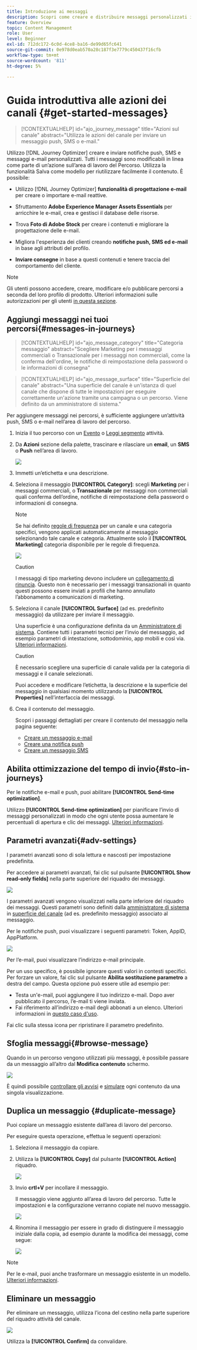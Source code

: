 ```yaml
---
title: Introduzione ai messaggi
description: Scopri come creare e distribuire messaggi personalizzati in Journey Optimizer
feature: Overview
topic: Content Management
role: User
level: Beginner
exl-id: 712dc172-6c0d-4ce8-ba16-de99d65fc641
source-git-commit: 0e978d0eab570a28c187f3e7779c450437f16cfb
workflow-type: tm+mt
source-wordcount: '811'
ht-degree: 5%

---
```


# Guida introduttiva alle azioni dei canali {#get-started-messages}

>[!CONTEXTUALHELP]
>id="ajo_journey_message"
>title="Azioni sul canale"
>abstract="Utilizza le azioni del canale per inviare un messaggio push, SMS o e-mail."

Utilizzo [!DNL Journey Optimizer] creare e inviare notifiche push, SMS e messaggi e-mail personalizzati. Tutti i messaggi sono modificabili in linea come parte di un’azione sull’area di lavoro del Percorso.  Utilizza la funzionalità Salva come modello per riutilizzare facilmente il contenuto. È possibile:

* Utilizzo [!DNL Journey Optimizer] **funzionalità di progettazione e-mail** per creare o importare e-mail reattive.

* Sfruttamento **Adobe Experience Manager Assets Essentials** per arricchire le e-mail, crea e gestisci il database delle risorse.

* Trova **Foto di Adobe Stock** per creare i contenuti e migliorare la progettazione delle e-mail.

* Migliora l&#39;esperienza dei clienti creando **notifiche push, SMS ed e-mail** in base agli attributi del profilo.

* **Inviare consegne** in base a questi contenuti e tenere traccia del comportamento del cliente.

>[!NOTE]
>
>Gli utenti possono accedere, creare, modificare e/o pubblicare percorsi a seconda del loro profilo di prodotto. Ulteriori informazioni sulle autorizzazioni per gli utenti [in questa sezione](../administration/permissions.md).


## Aggiungi messaggi nei tuoi percorsi{#messages-in-journeys}

>[!CONTEXTUALHELP]
>id="ajo_message_category"
>title="Categoria messaggio"
>abstract="Scegliere Marketing per i messaggi commerciali o Transazionale per i messaggi non commerciali, come la conferma dell&#39;ordine, le notifiche di reimpostazione della password o le informazioni di consegna"

>[!CONTEXTUALHELP]
>id="ajo_message_surface"
>title="Superficie del canale"
>abstract="Una superficie del canale è un&#39;istanza di quel canale che dispone di tutte le impostazioni per eseguire correttamente un&#39;azione tramite una campagna o un percorso. Viene definito da un amministratore di sistema."

Per aggiungere messaggi nei percorsi, è sufficiente aggiungere un’attività push, SMS o e-mail nell’area di lavoro del percorso.

1. Inizia il tuo percorso con un [Evento](../building-journeys/general-events.md) o [Leggi segmento](../building-journeys/read-segment.md) attività.

1. Da **Azioni** sezione della palette, trascinare e rilasciare un **email**, un **SMS** o **Push** nell’area di lavoro.

   ![](assets/add-a-message.png)

1. Immetti un’etichetta e una descrizione.

1. Seleziona il messaggio **[!UICONTROL Category]**: scegli **Marketing** per i messaggi commerciali, o **Transazionale** per messaggi non commerciali quali conferma dell’ordine, notifiche di reimpostazione della password o informazioni di consegna.

   >[!NOTE]
   >
   >Se hai definito [regole di frequenza](../configuration/frequency-rules.md) per un canale e una categoria specifici, vengono applicati automaticamente al messaggio selezionando tale canale e categoria. Attualmente solo il **[!UICONTROL Marketing]** categoria disponibile per le regole di frequenza.

   ![](assets/inline-message-category.png)

   >[!CAUTION]
   >
   >I messaggi di tipo marketing devono includere un [collegamento di rinuncia](../messages/consent.md#opt-out-management). Questo non è necessario per i messaggi transazionali in quanto questi possono essere inviati a profili che hanno annullato l’abbonamento a comunicazioni di marketing.

1. Seleziona il canale **[!UICONTROL Surface]** (ad es. predefinito messaggio) da utilizzare per inviare il messaggio.

   Una superficie è una configurazione definita da un [Amministratore di sistema](../start/path/administrator.md). Contiene tutti i parametri tecnici per l’invio del messaggio, ad esempio parametri di intestazione, sottodominio, app mobili e così via. [Ulteriori informazioni](../configuration/message-presets.md).

   >[!CAUTION]
   >
   >È necessario scegliere una superficie di canale valida per la categoria di messaggi e il canale selezionati.

   Puoi accedere e modificare l’etichetta, la descrizione e la superficie del messaggio in qualsiasi momento utilizzando la **[!UICONTROL Properties]** nell’interfaccia dei messaggi.

1. Crea il contenuto del messaggio.

   Scopri i passaggi dettagliati per creare il contenuto del messaggio nella pagina seguente:

   * [Creare un messaggio e-mail](create-email.md)
   * [Creare una notifica push](create-push.md)
   * [Creare un messaggio SMS](create-sms.md)

## Abilita ottimizzazione del tempo di invio{#sto-in-journeys}

Per le notifiche e-mail e push, puoi abilitare **[!UICONTROL Send-time optimization]**.

Utilizzo **[!UICONTROL Send-time optimization]** per pianificare l’invio di messaggi personalizzati in modo che ogni utente possa aumentare le percentuali di apertura e clic dei messaggi. [Ulteriori informazioni](../messages/send-time-optimization.md).


## Parametri avanzati{#adv-settings}

I parametri avanzati sono di sola lettura e nascosti per impostazione predefinita.

Per accedere ai parametri avanzati, fai clic sul pulsante **[!UICONTROL Show read-only fields]** nella parte superiore del riquadro dei messaggi.

![](assets/show-read-only.png)

I parametri avanzati vengono visualizzati nella parte inferiore del riquadro dei messaggi. Questi parametri sono definiti dalla [amministratore di sistema](../start/path/administrator.md) in [superficie del canale](../configuration/message-presets.md) (ad es. predefinito messaggio) associato al messaggio.

Per le notifiche push, puoi visualizzare i seguenti parametri: Token, AppID, AppPlatform.

![](assets/push-adv-parameters.png)

Per l’e-mail, puoi visualizzare l’indirizzo e-mail principale.

Per un uso specifico, è possibile ignorare questi valori in contesti specifici. Per forzare un valore, fai clic sul pulsante **Abilita sostituzione parametro** a destra del campo. Questa opzione può essere utile ad esempio per:

* Testa un&#39;e-mail, puoi aggiungere il tuo indirizzo e-mail. Dopo aver pubblicato il percorso, l’e-mail ti viene inviata.
* Fai riferimento all’indirizzo e-mail degli abbonati a un elenco. Ulteriori informazioni in [questo caso d&#39;uso](../building-journeys/message-to-subscribers-uc.md).

Fai clic sulla stessa icona per ripristinare il parametro predefinito.


## Sfoglia messaggi{#browse-message}

Quando in un percorso vengono utilizzati più messaggi, è possibile passare da un messaggio all’altro dal **Modifica contenuto** schermo.

![](assets/inline-messages-multi-content.png)

È quindi possibile [controllare gli avvisi](alerts.md) e [simulare](../design/preview.md) ogni contenuto da una singola visualizzazione.

## Duplica un messaggio {#duplicate-message}

Puoi copiare un messaggio esistente dall’area di lavoro del percorso.

Per eseguire questa operazione, effettua le seguenti operazioni:

1. Seleziona il messaggio da copiare.

1. Utilizza la **[!UICONTROL Copy]** dal pulsante **[!UICONTROL Action]** riquadro.

   ![](assets/message-duplicate.png)

1. Invio **crtl+V** per incollare il messaggio.

   Il messaggio viene aggiunto all’area di lavoro del percorso. Tutte le impostazioni e la configurazione verranno copiate nel nuovo messaggio.

   ![](assets/message-duplicated.png)

1. Rinomina il messaggio per essere in grado di distinguere il messaggio iniziale dalla copia, ad esempio durante la modifica dei messaggi, come segue:

   ![](assets/multi-message.png)


>[!NOTE]
>
>Per le e-mail, puoi anche trasformare un messaggio esistente in un modello. [Ulteriori informazioni](../design/email-templates.md).

## Eliminare un messaggio

Per eliminare un messaggio, utilizza l’icona del cestino nella parte superiore del riquadro attività del canale.

![](assets/delete-message.png)

Utilizza la **[!UICONTROL Confirm]** da convalidare.
